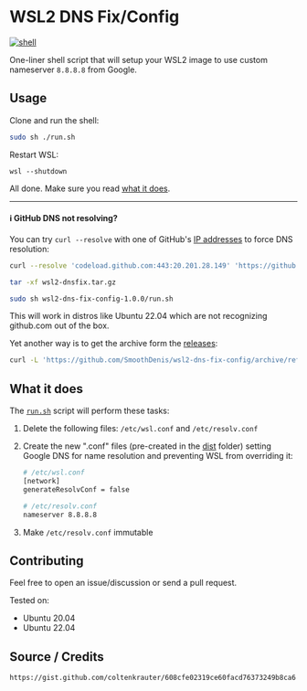 # WSL2 DNS Fix/Config

[![shell](https://img.shields.io/github/workflow/status/epomatti/wsl2-dns-fix-config/shell?style=flat)](https://github.com/epomatti/wsl2-dns-fix-config/actions/workflows/shell.yml)

One-liner shell script that will setup your WSL2 image to use custom nameserver `8.8.8.8` from Google.

## Usage

Clone and run the shell:

```bash
sudo sh ./run.sh
```
Restart WSL:

```
wsl --shutdown
```
All done. Make sure you read [what it does](#what-it-does).

---
#### ℹ️ GitHub DNS not resolving?

You can try `curl --resolve` with one of GitHub's [IP addresses](https://docs.github.com/en/authentication/keeping-your-account-and-data-secure/about-githubs-ip-addresses) to force DNS resolution:

```sh
curl --resolve 'codeload.github.com:443:20.201.28.149' 'https://github.com/SmoothDenis/wsl2-dns-fix-config/archive/refs/tags/v1.0.0.tar.gz' -o wsl2-dnsfix.tar.gz

tar -xf wsl2-dnsfix.tar.gz

sudo sh wsl2-dns-fix-config-1.0.0/run.sh
```
This will work in distros like Ubuntu 22.04 which are not recognizing github.com out of the box.

Yet another way is to get the archive form the [releases](https://github.com/epomatti/wsl2-dns-fix-config/releases):

```sh
curl -L 'https://github.com/SmoothDenis/wsl2-dns-fix-config/archive/refs/tags/v1.0.0.tar.gz' -o wsl2-dnsfix.tar.gz
```

## What it does

The [`run.sh`](./run.sh) script will perform these tasks:

1. Delete the following files: `/etc/wsl.conf` and `/etc/resolv.conf`
2. Create the new ".conf" files (pre-created in the [dist](./dist/) folder) setting Google DNS for name resolution and preventing WSL from overriding it:

    ```sh
    # /etc/wsl.conf
    [network]
    generateResolvConf = false
    ```
    ```sh
    # /etc/resolv.conf
    nameserver 8.8.8.8
    ```
    
3. Make `/etc/resolv.conf` immutable

## Contributing

Feel free to open an issue/discussion or send a pull request.

Tested on:
- Ubuntu 20.04
- Ubuntu 22.04

## Source / Credits

```
https://gist.github.com/coltenkrauter/608cfe02319ce60facd76373249b8ca6
```
